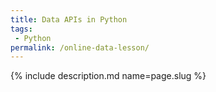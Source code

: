 ```yaml
---
title: Data APIs in Python
tags:
 - Python
permalink: /online-data-lesson/
---
```

{% include description.md name=page.slug %}
